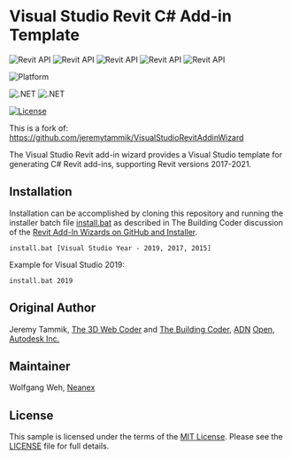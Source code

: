 # Visual Studio Revit C# Add-in Template

![Revit API](https://img.shields.io/badge/Revit%20API-2017-blue.svg)
![Revit API](https://img.shields.io/badge/Revit%20API-2018-blue.svg)
![Revit API](https://img.shields.io/badge/Revit%20API-2019-blue.svg)
![Revit API](https://img.shields.io/badge/Revit%20API-2020-blue.svg)
![Revit API](https://img.shields.io/badge/Revit%20API-2021-blue.svg)

![Platform](https://img.shields.io/badge/platform-Windows-lightgray.svg)

![.NET](https://img.shields.io/badge/.NET-4.7-blue.svg)
![.NET](https://img.shields.io/badge/.NET-4.8-blue.svg)

[![License](http://img.shields.io/:license-mit-blue.svg)](http://opensource.org/licenses/MIT)

This is a fork of:
https://github.com/jeremytammik/VisualStudioRevitAddinWizard

The Visual Studio Revit add-in wizard provides a Visual Studio template for generating C# Revit add-ins, supporting Revit versions 2017-2021.

## Installation

Installation can be accomplished by cloning this repository and running the installer batch
file [install.bat](install.bat) as described in The Building Coder discussion of
the [Revit Add-In Wizards on GitHub and Installer](http://thebuildingcoder.typepad.com/blog/2015/08/revit-add-in-wizard-github-installer.html).

```
install.bat [Visual Studio Year - 2019, 2017, 2015]
```

Example for Visual Studio 2019:
```
install.bat 2019
```

## Original Author
Jeremy Tammik,
[The 3D Web Coder](http://the3dwebcoder.typepad.com) and
[The Building Coder](http://thebuildingcoder.typepad.com),
[ADN](http://www.autodesk.com/adn)
[Open](http://www.autodesk.com/adnopen),
[Autodesk Inc.](http://www.autodesk.com)

## Maintainer
Wolfgang Weh,
[Neanex](https://www.neanex.com)

## License

This sample is licensed under the terms of the [MIT License](http://opensource.org/licenses/MIT).
Please see the [LICENSE](LICENSE) file for full details.
